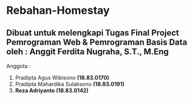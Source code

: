 <html>
<h1>Rebahan-Homestay </h1>
<h2>Dibuat untuk melengkapi Tugas Final Project Pemrograman Web & Pemrograman Basis Data oleh : Anggit Ferdita Nugraha, S.T., M.Eng</h2>

Anggota : <br>
<ol>
  <li>Pradipta Agus Wibisono        <b>(18.83.0170)</b></li>
  <li>Pradipta Mahardika Sulaksono  <b>(18.83.0191)</b</li>
  <li>Reza Adriyanto                <b>(18.83.0142)</b</li>
</ol>
</html>
